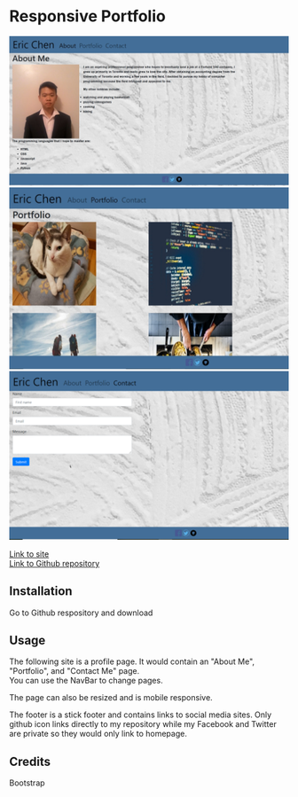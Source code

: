 # Responsive Portfolio

![About Me Page](./assets/About_Me_Screenshot.jpg)
![Portfolio Page](./assets/Portfolio_Screenshot.jpg)
![Contact Page](./assets/Contact_Page_Screenshot.png)

[Link to site](https://ericchen96.github.io/Responsive_Portfolio/) <br>
[Link to Github repository](https://github.com/EricChen96/Responsive_Portfolio)


## Installation
Go to Github respository and download

## Usage
The following site is a profile page. It would contain an "About Me", "Portfolio", and "Contact Me" page. <br>
You can use the NavBar to change pages.

The page can also be resized and is mobile responsive.

The footer is a stick footer and contains links to social media sites. Only github icon links directly to my repository while my Facebook and Twitter are private so they would only link to homepage.

## Credits
Bootstrap
